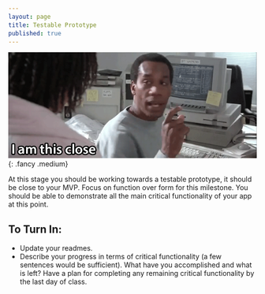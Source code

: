 ```yaml
---
layout: page
title: Testable Prototype
published: true
---
```



![](img/thisclose.gif){: .fancy .medium}


At this stage you should be working towards a testable prototype,  it should be close to your MVP. Focus on function over form for this milestone.  You should be able to demonstrate all the main critical functionality of your app at this point.



## To Turn In:
* Update your readmes.
* Describe your progress in terms of critical functionality (a few sentences would be sufficient).  What have you accomplished and what is left? Have a plan for completing any remaining critical functionality by the last day of class.
